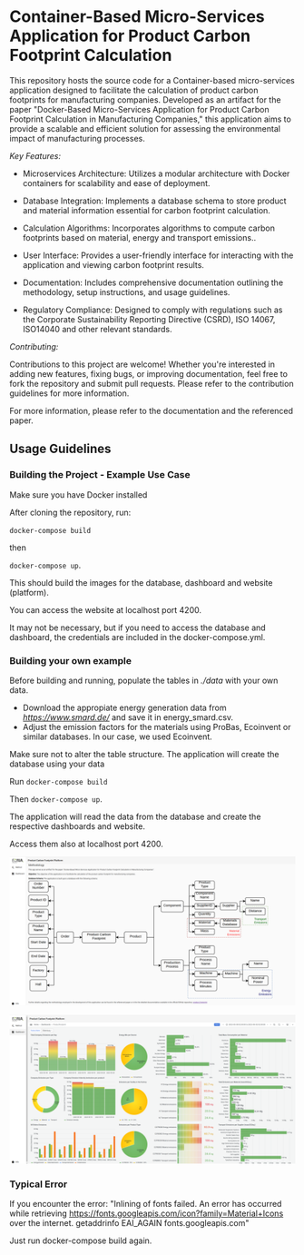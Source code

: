 # Container-Based Micro-Services Application for Product Carbon Footprint Calculation

This repository hosts the source code for a Container-based micro-services application designed to facilitate the calculation of product carbon footprints for manufacturing companies. Developed as an artifact for the paper "Docker-Based Micro-Services Application for Product Carbon Footprint Calculation in Manufacturing Companies," this application aims to provide a scalable and efficient solution for assessing the environmental impact of manufacturing processes.

*Key Features:*

- Microservices Architecture: Utilizes a modular architecture with Docker containers for scalability and ease of deployment.

- Database Integration: Implements a database schema to store product and material information essential for carbon footprint calculation.

- Calculation Algorithms: Incorporates algorithms to compute carbon footprints based on material, energy and transport emissions..

- User Interface: Provides a user-friendly interface for interacting with the application and viewing carbon footprint results.

- Documentation: Includes comprehensive documentation outlining the methodology, setup instructions, and usage guidelines.

- Regulatory Compliance: Designed to comply with regulations such as the Corporate Sustainability Reporting Directive (CSRD), ISO 14067, ISO14040 and other relevant standards.

*Contributing:*

Contributions to this project are welcome! Whether you're interested in adding new features, fixing bugs, or improving documentation, feel free to fork the repository and submit pull requests. Please refer to the contribution guidelines for more information.

For more information, please refer to the documentation and the referenced paper.

## Usage Guidelines

### Building the Project - Example Use Case
Make sure you have Docker installed

After cloning the repository, run: 

`docker-compose build` 

then

`docker-compose up`.

This should build the images for the database, dashboard and website (platform). 

You can access the website at localhost port 4200.

It may not be necessary, but if you need to access the database and dashboard, the credentials are included in the docker-compose.yml.

### Building your own example

Before building and running, populate the tables in _./data_ with your own data. 

- Download the appropiate energy generation data from *https://www.smard.de/* and save it in energy_smard.csv.
- Adjust the emission factors for the materials using ProBas, Ecoinvent or similar databases. In our case, we used Ecoinvent.

Make sure not to alter the table structure. The application will create the database using your data

Run `docker-compose build`

Then `docker-compose up`.

The application will read the data from the database and create the respective dashboards and website.

Access them also at localhost port 4200.

![Alt text](img/website-methodology.png)

![Alt text](img/website-dashboard.png)

### Typical Error

If you encounter the error:
"Inlining of fonts failed. An error has occurred while retrieving https://fonts.googleapis.com/icon?family=Material+Icons over the internet.
getaddrinfo EAI_AGAIN fonts.googleapis.com"

Just run docker-compose build again.
